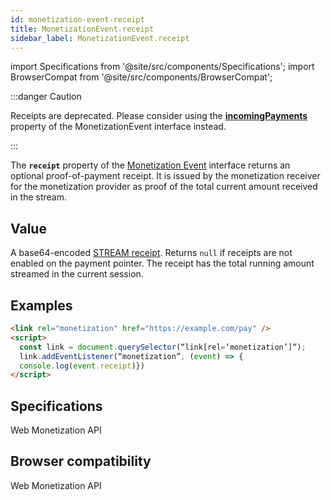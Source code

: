```yaml
---
id: monetization-event-receipt
title: MonetizationEvent.receipt
sidebar_label: MonetizationEvent.receipt
---
```


import Specifications from '@site/src/components/Specifications';
import BrowserCompat from '@site/src/components/BrowserCompat';

:::danger Caution

Receipts are deprecated. Please consider using the [**incomingPayments**](monetization-event-incoming-payments.md) property of the MonetizationEvent interface instead.

:::

The **`receipt`** property of the [Monetization Event](monetization-event.md) interface returns an optional proof-of-payment receipt. It is issued by the monetization receiver for the monetization provider as proof of the total current amount received in the stream.

## Value

A base64-encoded [STREAM receipt](https://github.com/interledger/rfcs/blob/master/0039-stream-receipts/0039-stream-receipts.md). Returns `null` if receipts are not enabled on the payment pointer. The receipt has the total running amount streamed in the current session.

## Examples

```html
<link rel="monetization" href="https://example.com/pay" />
<script>
  const link = document.querySelector(“link[rel=‘monetization’]“);
  link.addEventListener(“monetization”, (event) => {
  console.log(event.receipt)})
</script>
```

## Specifications

<Specifications link="receipt-attribute">Web Monetization API</Specifications>

## Browser compatibility

<BrowserCompat data="receipt.json">Web Monetization API</BrowserCompat>
